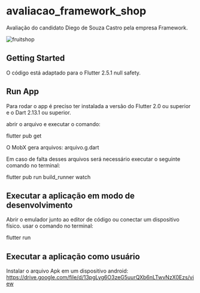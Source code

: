 # avaliacao_framework_shop

 Avaliação do candidato Diego de Souza Castro pela empresa Framework.


![fruitshop](https://user-images.githubusercontent.com/66894278/134818269-e52c8733-adb4-49e6-a0b9-28e4b902b155.gif)


## Getting Started
O código está adaptado para o Flutter 2.5.1 null safety.


## Run App
Para rodar o app é preciso ter instalada a versão do Flutter 2.0 ou superior
e o Dart 2.13.1 ou superior.

abrir o arquivo e executar o comando:

flutter pub get

O MobX gera arquivos: arquivo.g.dart

Em caso de falta desses arquivos será necessário executar o seguinte comando
no terminal:

flutter pub run build_runner watch

## Executar a aplicação em modo de desenvolvimento

Abrir o emulador junto ao editor de código ou conectar um dispositivo físico.
usar o comando no terminal:

flutter run

## Executar a aplicação como usuário

Instalar o arquivo Apk em um dispositivo android:
https://drive.google.com/file/d/13pgLyg6O3zeG5uurQXb6nLTwvNzX0Ezs/view




